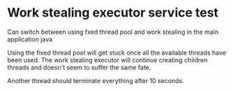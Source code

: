# Work stealing executor service test

Can switch between using fxed thread pool and work stealing in the main application java

Using the fixed thread pool will get stuck once all the available threads have been used. The work stealing executor will continue creating children threads and doesn't seem to suffer the same fate.

Another thread should terminate everything after 10 seconds.
